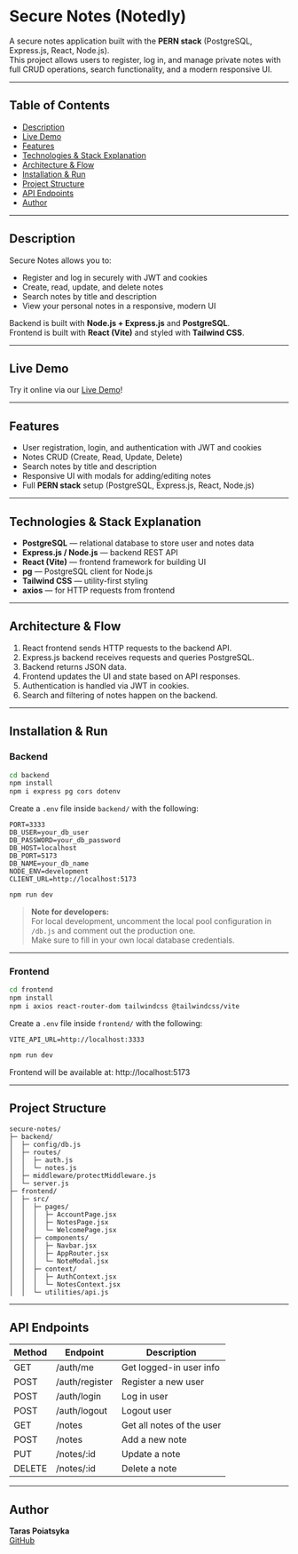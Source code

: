 # Secure Notes (Notedly)

A secure notes application built with the **PERN stack** (PostgreSQL, Express.js, React, Node.js).  
This project allows users to register, log in, and manage private notes with full CRUD operations, search functionality, and a modern responsive UI.


---

## Table of Contents

- [Description](#description)
- [Live Demo](#live-demo)
- [Features](#features)
- [Technologies & Stack Explanation](#technologies--stack-explanation)
- [Architecture & Flow](#architecture--flow)
- [Installation & Run](#installation--run)
- [Project Structure](#project-structure)
- [API Endpoints](#api-endpoints)
- [Author](#author)

---

## Description

Secure Notes allows you to:

- Register and log in securely with JWT and cookies  
- Create, read, update, and delete notes  
- Search notes by title and description  
- View your personal notes in a responsive, modern UI  

Backend is built with **Node.js + Express.js** and **PostgreSQL**.  
Frontend is built with **React (Vite)** and styled with **Tailwind CSS**.  

---

## Live Demo

Try it online via our [Live Demo](https://secure-notes-frontend-1c59.onrender.com)!

---

## Features

- User registration, login, and authentication with JWT and cookies  
- Notes CRUD (Create, Read, Update, Delete)  
- Search notes by title and description  
- Responsive UI with modals for adding/editing notes  
- Full **PERN stack** setup (PostgreSQL, Express.js, React, Node.js)  

---

## Technologies & Stack Explanation

- **PostgreSQL** — relational database to store user and notes data  
- **Express.js / Node.js** — backend REST API  
- **React (Vite)** — frontend framework for building UI  
- **pg** — PostgreSQL client for Node.js  
- **Tailwind CSS** — utility-first styling  
- **axios** — for HTTP requests from frontend  

---

## Architecture & Flow

1. React frontend sends HTTP requests to the backend API.  
2. Express.js backend receives requests and queries PostgreSQL.  
3. Backend returns JSON data.  
4. Frontend updates the UI and state based on API responses.  
5. Authentication is handled via JWT in cookies.  
6. Search and filtering of notes happen on the backend.  

---

## Installation & Run

### Backend

```bash
cd backend
npm install
npm i express pg cors dotenv
```

Create a `.env` file inside `backend/` with the following:

```env
PORT=3333
DB_USER=your_db_user
DB_PASSWORD=your_db_password
DB_HOST=localhost
DB_PORT=5173
DB_NAME=your_db_name
NODE_ENV=development
CLIENT_URL=http://localhost:5173
```

```bash
npm run dev
```

> **Note for developers:**  
> For local development, uncomment the local pool configuration in `/db.js` and comment out the production one.  
> Make sure to fill in your own local database credentials.

---

### Frontend

```bash
cd frontend
npm install
npm i axios react-router-dom tailwindcss @tailwindcss/vite
```

Create a `.env` file inside `frontend/` with the following:

```env
VITE_API_URL=http://localhost:3333
```

```bash
npm run dev
```

Frontend will be available at:
http://localhost:5173

---

## Project Structure

```
secure-notes/
├─ backend/
│  ├─ config/db.js
│  ├─ routes/
│  │  ├─ auth.js
│  │  └─ notes.js
│  ├─ middleware/protectMiddleware.js
│  └─ server.js
├─ frontend/
│  ├─ src/
│  │  ├─ pages/
│  │  │  ├─ AccountPage.jsx
│  │  │  ├─ NotesPage.jsx
│  │  │  └─ WelcomePage.jsx
│  │  ├─ components/
│  │  │  ├─ Navbar.jsx
│  │  │  ├─ AppRouter.jsx
│  │  │  └─ NoteModal.jsx
│  │  ├─ context/
│  │  │  ├─ AuthContext.jsx
│  │  │  └─ NotesContext.jsx
│  │  └─ utilities/api.js
```

---

## API Endpoints

| Method | Endpoint          | Description                  |
| ------ | ----------------- | ---------------------------- |
| GET    | /auth/me          | Get logged-in user info      |
| POST   | /auth/register    | Register a new user          |
| POST   | /auth/login       | Log in user                  |
| POST   | /auth/logout      | Logout user                  |
| GET    | /notes            | Get all notes of the user    |
| POST   | /notes            | Add a new note               |
| PUT    | /notes/:id        | Update a note                |
| DELETE | /notes/:id        | Delete a  note               |

---

## Author

**Taras Poiatsyka**\
[GitHub](https://github.com/tvsxar)